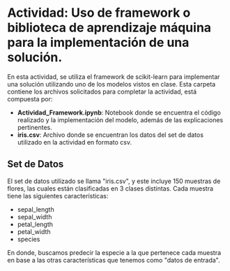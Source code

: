 # Actividad: Uso de framework o biblioteca de aprendizaje máquina para la implementación de una solución.

En esta actividad, se utiliza el framework de scikit-learn para implementar una solución utilizando uno de los modelos vistos en clase. 
Esta carpeta contiene los archivos solicitados para completar la actividad, está compuesta por:
* **Actividad_Framework.ipynb**: Notebook donde se encuentra el código realizado y la implementación del modelo, además de las explicaciones pertinentes.
* **iris.csv**: Archivo donde se encuentran los datos del set de datos utilizado en la actividad en formato csv.

## Set de Datos 

El set de datos utilizado se llama "iris.csv", y este incluye 150 muestras de flores, las cuales están clasificadas en 3 clases distintas. Cada muestra tiene las siguientes características:

* sepal_length
* sepal_width
* petal_length
* petal_width
* species

En donde, buscamos predecir la especie a la que pertenece cada muestra en base a las otras características que tenemos como "datos de entrada".

